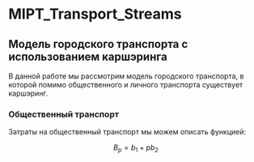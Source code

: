 # MIPT_Transport_Streams
## Модель городского транспорта с использованием каршэринга

В данной работе мы рассмотрим модель городского транспорта, в которой помимо общественного и личного транспорта существует каршэринг.

### Общественный транспорт

Затраты на общественный транспорт мы можем описать функцией:

$$B_p = b_1 + pb_2 $$
